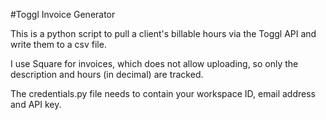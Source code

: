 #Toggl Invoice Generator

This is a python script to pull a client's billable hours via the Toggl API and write them to a csv file.

I use Square for invoices, which does not allow uploading, so only the description and hours (in decimal) are tracked.

The credentials.py file needs to contain your workspace ID, email address and API key.
